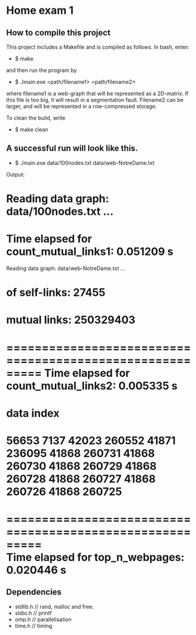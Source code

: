# Home exam 1

## How to compile this project
This project includes a Makefile and is compiled as follows. In bash, enter:

  - $ make

and then run the program by
  - $ ./main.exe <path/filename1> <path/filename2>

where filename1 is a web-graph that will be represented as a 2D-matrix. If this file is too big, it will result in a segmentation fault. Filename2 can be larger, and will be represented in a row-compressed storage.

To clean the build, write

 - $ make clean

## A successful run will look like this.
- $ ./main.exe data/100nodes.txt data/web-NotreDame.txt

Output:

Reading data graph: data/100nodes.txt ...
=========================================================
Time elapsed for count_mutual_links1: 	 	  0.051209 s     
=========================================================
Reading data graph: data/web-NotreDame.txt ...
# of self-links: 27455
# mutual links: 250329403
=========================================================
Time elapsed for count_mutual_links2: 	 	  0.005335 s     
=========================================================

data	index
===============
56653	7137
42023	260552
41871	236095
41868	260731
41868	260730
41868	260729
41868	260728
41868	260727
41868	260726
41868	260725
===============
=========================================================  
Time elapsed for top_n_webpages: 	 	  0.020446 s       
=========================================================  



## Dependencies
 - stdlib.h // rand, malloc and free.
 - stdio.h  // printf
 - omp.h    // parallelisation
 - time.h   // timing
